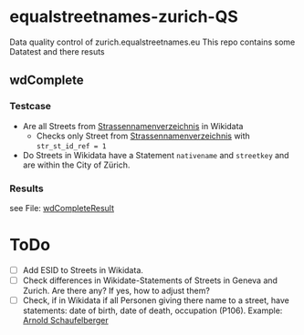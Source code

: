 # equalstreetnames-zurich-QS
Data quality control of zurich.equalstreetnames.eu
This repo contains some Datatest and there resuts

## wdComplete
### Testcase
 - Are all Streets from [Strassennamenverzeichnis](https://data.stadt-zuerich.ch/dataset/geo_strassennamenverzeichnis) in Wikidata
   - Checks only Street from [Strassennamenverzeichnis](https://data.stadt-zuerich.ch/dataset/geo_strassennamenverzeichnis) with ```str_st_id_ref = 1```
 - Do Streets in Wikidata have a Statement ```nativename``` and ```streetkey``` and are within the City of Zürich.

### Results
see File: [wdCompleteResult](https://github.com/CaptainInler/equalstreetnames-zurich-QS/blob/main/wdCompleteResult)

# ToDo
- [ ] Add ESID to Streets in Wikidata. 
- [ ] Check differences in Wikidate-Statements of Streets in Geneva and Zurich. Are there any? If yes, how to adjust them?
- [ ] Check, if in Wikidata if all Personen giving there name to a street, have statements: date of birth, date of death, occupation (P106). Example: [Arnold Schaufelberger](https://www.wikidata.org/wiki/Q111201567)
